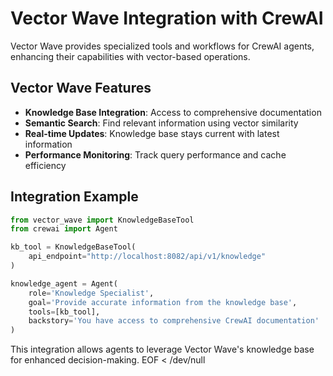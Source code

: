 # Vector Wave Integration with CrewAI

Vector Wave provides specialized tools and workflows for CrewAI agents, enhancing their capabilities with vector-based operations.

## Vector Wave Features

- **Knowledge Base Integration**: Access to comprehensive documentation
- **Semantic Search**: Find relevant information using vector similarity
- **Real-time Updates**: Knowledge base stays current with latest information
- **Performance Monitoring**: Track query performance and cache efficiency

## Integration Example

```python
from vector_wave import KnowledgeBaseTool
from crewai import Agent

kb_tool = KnowledgeBaseTool(
    api_endpoint="http://localhost:8082/api/v1/knowledge"
)

knowledge_agent = Agent(
    role='Knowledge Specialist',
    goal='Provide accurate information from the knowledge base',
    tools=[kb_tool],
    backstory='You have access to comprehensive CrewAI documentation'
)
```

This integration allows agents to leverage Vector Wave's knowledge base for enhanced decision-making.
EOF < /dev/null
